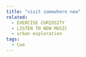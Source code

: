 ```yaml
---
title: "visit somewhere new"
related:
  - EXERCISE CURIOSITY
  - LISTEN TO NEW MUSIC
  - urban exploration
tags:
  - Cue
---
```

